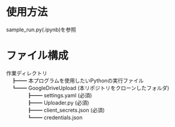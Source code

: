 # 使用方法
sample_run.py(.ipynb)を参照

# ファイル構成
作業ディレクトリ  
　┣━━ 本プログラムを使用したいPythonの実行ファイル  
　┗━━ GoogleDriveUpload (本リポジトリをクローンしたフォルダ)  
 　　　　┣━━ settings.yaml (必須)  
 　　　　┣━━ Uploader.py (必須)  
 　　　　┣━━ client_secrets.json (必須)  
 　　　　┗━━ credentials.json  
